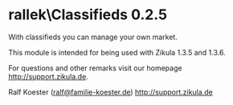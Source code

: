 rallek\Classifieds 0.2.5
===========================

With classifieds you can manage your own market.

This module is intended for being used with Zikula 1.3.5 and 1.3.6.

For questions and other remarks visit our homepage http://support.zikula.de.

Ralf Koester (ralf@familie-koester.de)
http://support.zikula.de
